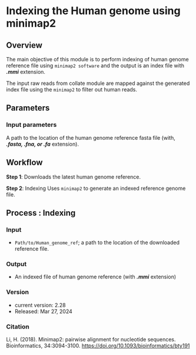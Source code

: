 # Indexing the Human genome using minimap2

## Overview

The main objective of this module is to perform indexing of human genome reference file using `minimap2 software` and the output is an index file 
with **_.mmi_** extension. 

The input raw reads from collate module are mapped against the generated index file using the `minimap2` to filter out human reads.

## Parameters

### Input parameters

A path to the location of the human genome reference fasta file (with, **_.fasta, .fna, or .fa_** extension).

## Workflow

**Step 1**: Downloads the latest human genome reference.

**Step 2**: Indexing Uses `minimap2` to generate an indexed reference genome file.

## Process : Indexing

### Input
- `Path/to/Human_genome_ref`; a path to the location of the downloaded reference file.

### Output
- An indexed file of  human genome reference (with **_.mmi_**  extension)

### Version
- current version: 2.28
- Released: Mar 27, 2024
  
### Citation
Li, H. (2018). Minimap2: pairwise alignment for nucleotide sequences. Bioinformatics, 34:3094-3100. https://doi.org/10.1093/bioinformatics/bty191
